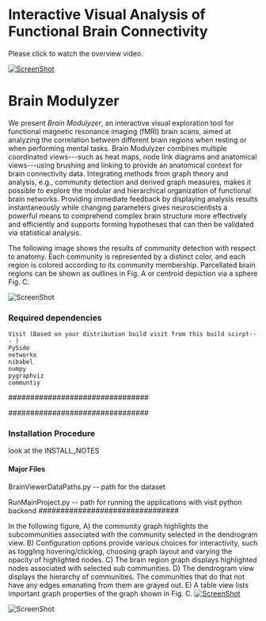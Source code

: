 # Interactive Visual Analysis of Functional Brain Connectivity #


Please click to watch the overview video.

[![ScreenShot](http://s32.postimg.org/mqw3ainkl/Architecture_Diag_Page_1.jpg)](https://vimeo.com/165523412)

# Brain Modulyzer #
We present *Brain Modulyzer*, an interactive visual exploration tool for functional magnetic resonance imaging (fMRI) brain scans, aimed at analyzing the correlation between different brain regions when resting or when performing mental tasks. Brain Modulyzer combines multiple coordinated views---such as heat maps, node link diagrams and anatomical views---using brushing and linking to provide an anatomical context for brain connectivity data. Integrating methods from graph theory and analysis, e.g., community detection and derived graph measures, makes it possible to explore the modular and hierarchical organization of functional brain networks. Providing immediate feedback by displaying analysis results instantaneously while changing parameters gives neuroscientists a powerful means to comprehend complex brain structure more effectively and efficiently and supports forming hypotheses that can then be validated via statistical analysis.

The following image shows the results of community detection with respect to anatomy. Each community is represented by a distinct color, and each region is colored according to its community
membership. Parcellated brain regions can be shown as outlines in Fig. A or
centroid depiction via a sphere Fig. C.

![ScreenShot](http://s32.postimg.org/blbh7yllh/Anatomical_Diagram_Page_1.jpg)

### Required dependencies ###
 
    Visit (Based on your distribution build visit from this build scirpt--- )
    PySide 
    networkx 
    nibabel  
    numpy 
    pygraphviz   
    communtiy
    
################################


################################
 

### Installation Procedure ###
look at the INSTALL_NOTES

#### Major Files ####
BrainViewerDataPaths.py -- path for the dataset

RunMainProject.py -- path for running the applications with visit python backend
################################

In the following figure, A) the community graph highlights the subcommunities associated with the community selected in the dendrogram view. B) Configuration options provide various choices for interactivity, such as toggling hovering/clicking, choosing graph layout and varying the opacity of highlighted nodes. C) The brain region graph displays highlighted nodes associated with selected sub communities.
D) The dendrogram view displays the hierarchy of communities. The communities that do that not have any edges emanating from them are grayed out. E) A table view
lists important graph properties of the graph shown in Fig. C.
[![ScreenShot](http://s32.postimg.org/7zro1qnrp/Visual_Tool_Page_1.jpg)]()

![ScreenShot](http://s32.postimg.org/f3a3uyms5/Teaser_CGraph_View_Page_1.jpg)
